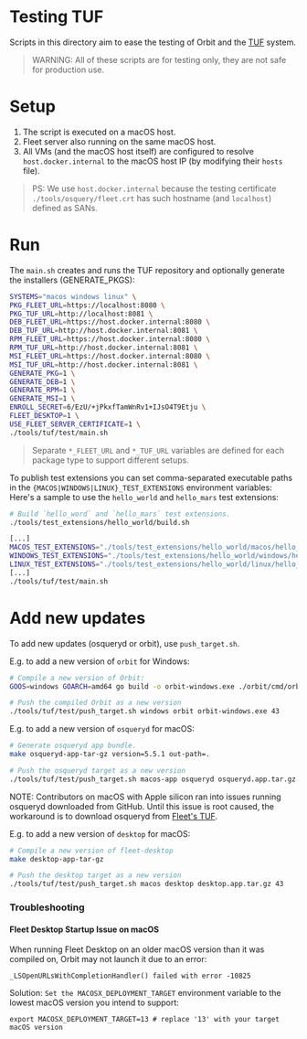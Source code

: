 # Testing TUF

Scripts in this directory aim to ease the testing of Orbit and the [TUF](https://theupdateframework.io/) system.

> WARNING: All of these scripts are for testing only, they are not safe for production use.

# Setup

1. The script is executed on a macOS host.
2. Fleet server also running on the same macOS host.
3. All VMs (and the macOS host itself) are configured to resolve `host.docker.internal` to the macOS host IP (by modifying their `hosts` file).

> PS: We use `host.docker.internal` because the testing certificate `./tools/osquery/fleet.crt`
> has such hostname (and `localhost`) defined as SANs.

# Run

The `main.sh` creates and runs the TUF repository and optionally generate the installers (GENERATE_PKGS):
```sh
SYSTEMS="macos windows linux" \
PKG_FLEET_URL=https://localhost:8080 \
PKG_TUF_URL=http://localhost:8081 \
DEB_FLEET_URL=https://host.docker.internal:8080 \
DEB_TUF_URL=http://host.docker.internal:8081 \
RPM_FLEET_URL=https://host.docker.internal:8080 \
RPM_TUF_URL=http://host.docker.internal:8081 \
MSI_FLEET_URL=https://host.docker.internal:8080 \
MSI_TUF_URL=http://host.docker.internal:8081 \
GENERATE_PKG=1 \
GENERATE_DEB=1 \
GENERATE_RPM=1 \
GENERATE_MSI=1 \
ENROLL_SECRET=6/EzU/+jPkxfTamWnRv1+IJsO4T9Etju \
FLEET_DESKTOP=1 \
USE_FLEET_SERVER_CERTIFICATE=1 \
./tools/tuf/test/main.sh
```

> Separate `*_FLEET_URL` and `*_TUF_URL` variables are defined for each package type to support different setups.

To publish test extensions you can set comma-separated executable paths in the `{MACOS|WINDOWS|LINUX}_TEST_EXTENSIONS` environment variables:
Here's a sample to use the `hello_world` and `hello_mars` test extensions:
```sh
# Build `hello_word` and `hello_mars` test extensions.
./tools/test_extensions/hello_world/build.sh

[...]
MACOS_TEST_EXTENSIONS="./tools/test_extensions/hello_world/macos/hello_world_macos.ext,./tools/test_extensions/hello_world/macos/hello_mars_macos.ext" \
WINDOWS_TEST_EXTENSIONS="./tools/test_extensions/hello_world/windows/hello_world_windows.ext.exe,./tools/test_extensions/hello_world/windows/hello_mars_windows.ext.exe" \
LINUX_TEST_EXTENSIONS="./tools/test_extensions/hello_world/linux/hello_world_linux.ext,./tools/test_extensions/hello_world/linux/hello_mars_linux.ext" \
[...]
./tools/tuf/test/main.sh
```

# Add new updates

To add new updates (osqueryd or orbit), use `push_target.sh`.

E.g. to add a new version of `orbit` for Windows:
```sh
# Compile a new version of Orbit:
GOOS=windows GOARCH=amd64 go build -o orbit-windows.exe ./orbit/cmd/orbit

# Push the compiled Orbit as a new version
./tools/tuf/test/push_target.sh windows orbit orbit-windows.exe 43
```

E.g. to add a new version of `osqueryd` for macOS:
```sh
# Generate osqueryd app bundle.
make osqueryd-app-tar-gz version=5.5.1 out-path=.

# Push the osqueryd target as a new version
./tools/tuf/test/push_target.sh macos-app osqueryd osqueryd.app.tar.gz 5.5.1
```
NOTE: Contributors on macOS with Apple silicon ran into issues running osqueryd downloaded from GitHub. Until this issue is root caused, the workaround is to download osqueryd from [Fleet's TUF](https://tuf.fleetctl.com/).

E.g. to add a new version of `desktop` for macOS:
```sh
# Compile a new version of fleet-desktop
make desktop-app-tar-gz

# Push the desktop target as a new version
./tools/tuf/test/push_target.sh macos desktop desktop.app.tar.gz 43
```

### Troubleshooting

#### Fleet Desktop Startup Issue on macOS

When running Fleet Desktop on an older macOS version than it was compiled on, Orbit may not launch it due to an error:

```
_LSOpenURLsWithCompletionHandler() failed with error -10825
```

Solution: `Set the MACOSX_DEPLOYMENT_TARGET` environment variable to the lowest macOS version you intend to support:

```
export MACOSX_DEPLOYMENT_TARGET=13 # replace '13' with your target macOS version
```
